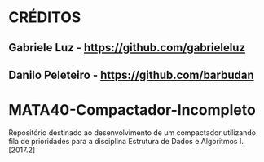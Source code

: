 # CRÉDITOS
## Gabriele Luz - https://github.com/gabrieleluz
## Danilo Peleteiro - https://github.com/barbudan

# MATA40-Compactador-Incompleto
Repositório destinado ao desenvolvimento de um compactador utilizando fila de prioridades para a disciplina Estrutura de Dados e Algoritmos I. [2017.2]
